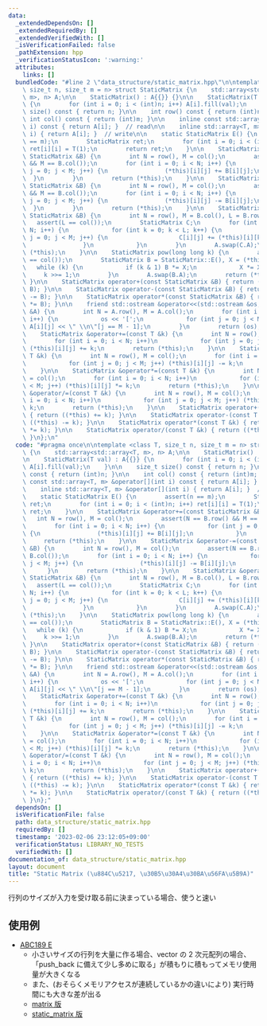 ```yaml
---
data:
  _extendedDependsOn: []
  _extendedRequiredBy: []
  _extendedVerifiedWith: []
  _isVerificationFailed: false
  _pathExtension: hpp
  _verificationStatusIcon: ':warning:'
  attributes:
    links: []
  bundledCode: "#line 2 \"data_structure/static_matrix.hpp\"\n\ntemplate <class T,\
    \ size_t n, size_t m = n> struct StaticMatrix {\n    std::array<std::array<T,\
    \ m>, n> A;\n\n    StaticMatrix() : A{{}} {}\n\n    StaticMatrix(T val) : A{{}}\
    \ {\n        for (int i = 0; i < (int)n; i++) A[i].fill(val);\n    }\n\n    size_t\
    \ size() const { return n; }\n\n    int row() const { return (int)n; }\n\n   \
    \ int col() const { return (int)m; }\n\n    inline const std::array<T, m> &operator[](int\
    \ i) const { return A[i]; }  // read\n\n    inline std::array<T, m> &operator[](int\
    \ i) { return A[i]; }  // write\n\n    static StaticMatrix E() {\n        assert(n\
    \ == m);\n        StaticMatrix ret;\n        for (int i = 0; i < (int)n; i++)\
    \ ret[i][i] = T(1);\n        return ret;\n    }\n\n    StaticMatrix &operator+=(const\
    \ StaticMatrix &B) {\n        int N = row(), M = col();\n        assert(N == B.row()\
    \ && M == B.col());\n        for (int i = 0; i < N; i++) {\n            for (int\
    \ j = 0; j < M; j++) {\n                (*this)[i][j] += B[i][j];\n          \
    \  }\n        }\n        return (*this);\n    }\n\n    StaticMatrix &operator-=(const\
    \ StaticMatrix &B) {\n        int N = row(), M = col();\n        assert(N == B.row()\
    \ && M == B.col());\n        for (int i = 0; i < N; i++) {\n            for (int\
    \ j = 0; j < M; j++) {\n                (*this)[i][j] -= B[i][j];\n          \
    \  }\n        }\n        return (*this);\n    }\n\n    StaticMatrix &operator*=(const\
    \ StaticMatrix &B) {\n        int N = row(), M = B.col(), L = B.row();\n     \
    \   assert(L == col());\n        StaticMatrix C;\n        for (int i = 0; i <\
    \ N; i++) {\n            for (int k = 0; k < L; k++) {\n                for (int\
    \ j = 0; j < M; j++) {\n                    C[i][j] += (*this)[i][k] * B[k][j];\n\
    \                }\n            }\n        }\n        A.swap(C.A);\n        return\
    \ (*this);\n    }\n\n    StaticMatrix pow(long long k) {\n        assert(row()\
    \ == col());\n        StaticMatrix B = StaticMatrix::E(), X = (*this);\n     \
    \   while (k) {\n            if (k & 1) B *= X;\n            X *= X;\n       \
    \     k >>= 1;\n        }\n        A.swap(B.A);\n        return (*this);\n   \
    \ }\n\n    StaticMatrix operator+(const StaticMatrix &B) { return ((*this) +=\
    \ B); }\n\n    StaticMatrix operator-(const StaticMatrix &B) { return ((*this)\
    \ -= B); }\n\n    StaticMatrix operator*(const StaticMatrix &B) { return ((*this)\
    \ *= B); }\n\n    friend std::ostream &operator<<(std::ostream &os, StaticMatrix\
    \ &A) {\n        int N = A.row(), M = A.col();\n        for (int i = 0; i < N;\
    \ i++) {\n            os << '[';\n            for (int j = 0; j < M; j++) os <<\
    \ A[i][j] << \" \\n\"[j == M - 1];\n        }\n        return (os);\n    }\n\n\
    \    StaticMatrix &operator+=(const T &k) {\n        int N = row(), M = col();\n\
    \        for (int i = 0; i < N; i++)\n            for (int j = 0; j < M; j++)\
    \ (*this)[i][j] += k;\n        return (*this);\n    }\n\n    StaticMatrix &operator-=(const\
    \ T &k) {\n        int N = row(), M = col();\n        for (int i = 0; i < N; i++)\n\
    \            for (int j = 0; j < M; j++) (*this)[i][j] -= k;\n        return (*this);\n\
    \    }\n\n    StaticMatrix &operator*=(const T &k) {\n        int N = row(), M\
    \ = col();\n        for (int i = 0; i < N; i++)\n            for (int j = 0; j\
    \ < M; j++) (*this)[i][j] *= k;\n        return (*this);\n    }\n\n    StaticMatrix\
    \ &operator/=(const T &k) {\n        int N = row(), M = col();\n        for (int\
    \ i = 0; i < N; i++)\n            for (int j = 0; j < M; j++) (*this)[i][j] /=\
    \ k;\n        return (*this);\n    }\n\n    StaticMatrix operator+(const T &k)\
    \ { return ((*this) += k); }\n\n    StaticMatrix operator-(const T &k) { return\
    \ ((*this) -= k); }\n\n    StaticMatrix operator*(const T &k) { return ((*this)\
    \ *= k); }\n\n    StaticMatrix operator/(const T &k) { return ((*this) /= k);\
    \ }\n};\n"
  code: "#pragma once\n\ntemplate <class T, size_t n, size_t m = n> struct StaticMatrix\
    \ {\n    std::array<std::array<T, m>, n> A;\n\n    StaticMatrix() : A{{}} {}\n\
    \n    StaticMatrix(T val) : A{{}} {\n        for (int i = 0; i < (int)n; i++)\
    \ A[i].fill(val);\n    }\n\n    size_t size() const { return n; }\n\n    int row()\
    \ const { return (int)n; }\n\n    int col() const { return (int)m; }\n\n    inline\
    \ const std::array<T, m> &operator[](int i) const { return A[i]; }  // read\n\n\
    \    inline std::array<T, m> &operator[](int i) { return A[i]; }  // write\n\n\
    \    static StaticMatrix E() {\n        assert(n == m);\n        StaticMatrix\
    \ ret;\n        for (int i = 0; i < (int)n; i++) ret[i][i] = T(1);\n        return\
    \ ret;\n    }\n\n    StaticMatrix &operator+=(const StaticMatrix &B) {\n     \
    \   int N = row(), M = col();\n        assert(N == B.row() && M == B.col());\n\
    \        for (int i = 0; i < N; i++) {\n            for (int j = 0; j < M; j++)\
    \ {\n                (*this)[i][j] += B[i][j];\n            }\n        }\n   \
    \     return (*this);\n    }\n\n    StaticMatrix &operator-=(const StaticMatrix\
    \ &B) {\n        int N = row(), M = col();\n        assert(N == B.row() && M ==\
    \ B.col());\n        for (int i = 0; i < N; i++) {\n            for (int j = 0;\
    \ j < M; j++) {\n                (*this)[i][j] -= B[i][j];\n            }\n  \
    \      }\n        return (*this);\n    }\n\n    StaticMatrix &operator*=(const\
    \ StaticMatrix &B) {\n        int N = row(), M = B.col(), L = B.row();\n     \
    \   assert(L == col());\n        StaticMatrix C;\n        for (int i = 0; i <\
    \ N; i++) {\n            for (int k = 0; k < L; k++) {\n                for (int\
    \ j = 0; j < M; j++) {\n                    C[i][j] += (*this)[i][k] * B[k][j];\n\
    \                }\n            }\n        }\n        A.swap(C.A);\n        return\
    \ (*this);\n    }\n\n    StaticMatrix pow(long long k) {\n        assert(row()\
    \ == col());\n        StaticMatrix B = StaticMatrix::E(), X = (*this);\n     \
    \   while (k) {\n            if (k & 1) B *= X;\n            X *= X;\n       \
    \     k >>= 1;\n        }\n        A.swap(B.A);\n        return (*this);\n   \
    \ }\n\n    StaticMatrix operator+(const StaticMatrix &B) { return ((*this) +=\
    \ B); }\n\n    StaticMatrix operator-(const StaticMatrix &B) { return ((*this)\
    \ -= B); }\n\n    StaticMatrix operator*(const StaticMatrix &B) { return ((*this)\
    \ *= B); }\n\n    friend std::ostream &operator<<(std::ostream &os, StaticMatrix\
    \ &A) {\n        int N = A.row(), M = A.col();\n        for (int i = 0; i < N;\
    \ i++) {\n            os << '[';\n            for (int j = 0; j < M; j++) os <<\
    \ A[i][j] << \" \\n\"[j == M - 1];\n        }\n        return (os);\n    }\n\n\
    \    StaticMatrix &operator+=(const T &k) {\n        int N = row(), M = col();\n\
    \        for (int i = 0; i < N; i++)\n            for (int j = 0; j < M; j++)\
    \ (*this)[i][j] += k;\n        return (*this);\n    }\n\n    StaticMatrix &operator-=(const\
    \ T &k) {\n        int N = row(), M = col();\n        for (int i = 0; i < N; i++)\n\
    \            for (int j = 0; j < M; j++) (*this)[i][j] -= k;\n        return (*this);\n\
    \    }\n\n    StaticMatrix &operator*=(const T &k) {\n        int N = row(), M\
    \ = col();\n        for (int i = 0; i < N; i++)\n            for (int j = 0; j\
    \ < M; j++) (*this)[i][j] *= k;\n        return (*this);\n    }\n\n    StaticMatrix\
    \ &operator/=(const T &k) {\n        int N = row(), M = col();\n        for (int\
    \ i = 0; i < N; i++)\n            for (int j = 0; j < M; j++) (*this)[i][j] /=\
    \ k;\n        return (*this);\n    }\n\n    StaticMatrix operator+(const T &k)\
    \ { return ((*this) += k); }\n\n    StaticMatrix operator-(const T &k) { return\
    \ ((*this) -= k); }\n\n    StaticMatrix operator*(const T &k) { return ((*this)\
    \ *= k); }\n\n    StaticMatrix operator/(const T &k) { return ((*this) /= k);\
    \ }\n};"
  dependsOn: []
  isVerificationFile: false
  path: data_structure/static_matrix.hpp
  requiredBy: []
  timestamp: '2023-02-06 23:12:05+09:00'
  verificationStatus: LIBRARY_NO_TESTS
  verifiedWith: []
documentation_of: data_structure/static_matrix.hpp
layout: document
title: "Static Matrix (\u884C\u5217, \u30B5\u30A4\u30BA\u56FA\u5B9A)"
---
```


行列のサイズが入力を受け取る前に決まっている場合、使うと速い

## 使用例

- [ABC189 E](https://atcoder.jp/contests/abc267/tasks/abc267_e)
    - 小さいサイズの行列を大量に作る場合、vector の 2 次元配列の場合、「push_back に備えて少し多めに取る」が積もりに積もってメモリ使用量が大きくなる
    - また、(おそらくメモリアクセスが連続しているかの違いにより) 実行時間にも大きな差が出る
    - [matrix 版](https://atcoder.jp/contests/abc189/submissions/35374154)
    - [static_matrix 版](https://atcoder.jp/contests/abc189/submissions/35374254)
